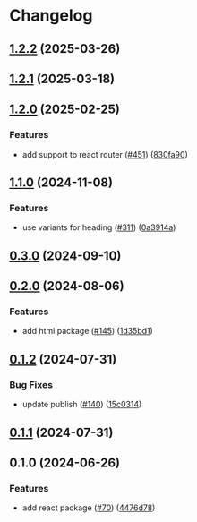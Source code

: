 # Changelog


## [1.2.2](https://github.com/ogcio/govie-ds/compare/eslint-config-v1.2.1...eslint-config-v1.2.2) (2025-03-26)

## [1.2.1](https://github.com/ogcio/govie-ds/compare/eslint-config-v1.2.0...eslint-config-v1.2.1) (2025-03-18)

## [1.2.0](https://github.com/ogcio/govie-ds/compare/eslint-config-v1.1.0...eslint-config-v1.2.0) (2025-02-25)


### Features

* add support to react router ([#451](https://github.com/ogcio/govie-ds/issues/451)) ([830fa90](https://github.com/ogcio/govie-ds/commit/830fa9024af9c0d9d4c32d417748341c972df523))

## [1.1.0](https://github.com/ogcio/govie-ds/compare/eslint-config-v1.0.0...eslint-config-v1.1.0) (2024-11-08)


### Features

* use variants for heading ([#311](https://github.com/ogcio/govie-ds/issues/311)) ([0a3914a](https://github.com/ogcio/govie-ds/commit/0a3914a7e450d9dadef4ca60da36b8b165031a1d))

## [0.3.0](https://github.com/ogcio/govie-ds/compare/@govie-ds/eslint-config-0.2.0...@govie-ds/eslint-config-0.3.0) (2024-09-10)



## [0.2.0](https://github.com/ogcio/govie-ds/compare/@govie-ds/eslint-config-0.1.2...@govie-ds/eslint-config-0.2.0) (2024-08-06)


### Features

* add html package ([#145](https://github.com/ogcio/govie-ds/issues/145)) ([1d35bd1](https://github.com/ogcio/govie-ds/commit/1d35bd17900468863403333f77c855e5d92f3458))


## [0.1.2](https://github.com/ogcio/govie-ds/compare/@govie-ds/eslint-config-0.1.1...@govie-ds/eslint-config-0.1.2) (2024-07-31)


### Bug Fixes

* update publish ([#140](https://github.com/ogcio/govie-ds/issues/140)) ([15c0314](https://github.com/ogcio/govie-ds/commit/15c0314f4e80ddada32da80ae5b9d088612eb256))



## [0.1.1](https://github.com/ogcio/govie-ds/compare/@govie-ds/eslint-config-0.1.0...@govie-ds/eslint-config-0.1.1) (2024-07-31)



## 0.1.0 (2024-06-26)


### Features

* add react package ([#70](https://github.com/ogcio/govie-ds/issues/70)) ([4476d78](https://github.com/ogcio/govie-ds/commit/4476d784b0f2a35fd63293d952ea50c0832ca511))

